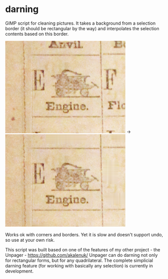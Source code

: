 darning
=======

GIMP script for cleaning pictures. It takes a background from a selection border (it should be rectangular by the way) and interpolates the selection contents based on this border.

<img src="screenshots/E_before.png"> → <img src="screenshots/E_after.png"> 

Works ok with corners and borders. Yet it is slow and doesn't support undo, so use at your own risk. 

This script was built based on one of the features of my other project - the Unpager - https://github.com/akalenuk/ Unpager can do darning not only for rectangular forms, but for any quadrilateral. The complete simplicial darning feature (for working with basically any selection) is currently in development.

